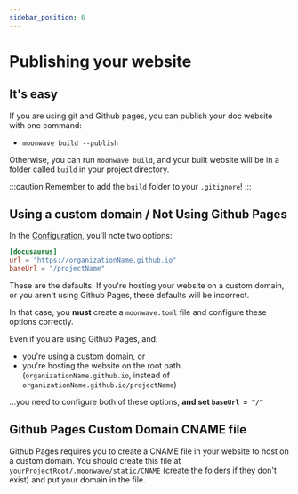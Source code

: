 ```yaml
---
sidebar_position: 6
---
```


# Publishing your website

## It's easy


If you are using git and Github pages, you can publish your doc website with one command:

- `moonwave build --publish`

Otherwise, you can run `moonwave build`, and your built website will be in a folder called `build` in your project directory.

:::caution
Remember to add the `build` folder to your `.gitignore`!
:::

## Using a custom domain / Not Using Github Pages

In the [Configuration](Configuration), you'll note two options:

```toml
[docusaurus]
url = "https://organizationName.github.io"
baseUrl = "/projectName"
```

These are the defaults. If you're hosting your website on a custom domain, or you aren't using Github Pages, these defaults will be incorrect.

In that case, you **must** create a `moonwave.toml` file and configure these options correctly.

Even if you are using Github Pages, and:
- you're using a custom domain, or
- you're hosting the website on the root path (`organizationName.github.io`, instead of `organizationName.github.io/projectName`)
  
...you need to configure both of these options, **and set `baseUrl = "/"`**

## Github Pages Custom Domain CNAME file

Github Pages requires you to create a CNAME file in your website to host on a custom domain. You should create this file at `yourProjectRoot/.moonwave/static/CNAME` (create the folders if they don't exist) and put your domain in the file. 